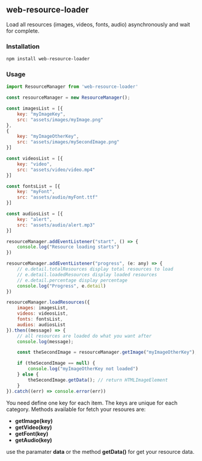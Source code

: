 
## web-resource-loader
Load all resources (images, videos, fonts, audio) asynchronously and wait for complete.

### Installation
```bash
npm install web-resource-loader
```

### Usage
```javascript
import ResourceManager from 'web-resource-loader'

const resourceManager = new ResourceManager();

const imagesList = [{
    key: "myImageKey",
    src: "assets/images/myImage.png"
},
{
    key: "myImageOtherKey",
    src: "assets/images/mySecondImage.png"
}]

const videosList = [{
    key: "video",
    src: "assets/video/video.mp4"
}]

const fontsList = [{
    key: "myFont",
    src: "assets/audio/myFont.ttf"
}]

const audiosList = [{
    key: "alert",
    src: "assets/audio/alert.mp3"
}]

resourceManager.addEventListener("start", () => {
    console.log("Resource loading starts")
})

resourceManager.addEventListener("progress", (e: any) => {
    // e.detail.totalResources display total resources to load
    // e.detail.loadedResources display loaded resources
    // e.detail.percentage display percentage
    console.log("Progress", e.detail)
})

resourceManager.loadResources({
    images: imagesList,
    videos: videosList,
    fonts: fontsList,
    audios: audiosList
}).then((message) => {
    // all resources are loaded do what you want after
    console.log(message);

    const theSecondImage = resourceManager.getImage("myImageOtherKey");

    if (theSecondImage == null) {
        console.log("myImageOtherKey not loaded")
    } else {
        theSecondImage.getData(); // return HTMLImageElement
    }
}).catch((err) => console.error(err))
```

You need define one key for each item. The keys are unique for each category.
Methods available for fetch your resoures are: 
- **getImage(key)**
- **getVideo(key)**
- **getFont(key)**
- **getAudio(key)**

use the paramater **data** or the method **getData()** for get your resource data.